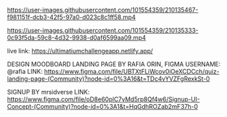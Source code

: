 

https://user-images.githubusercontent.com/101554359/210135467-f981151f-dcb3-42f5-97a0-d023c8c1ff58.mp4



https://user-images.githubusercontent.com/101554359/210135333-0c93f5da-59c8-4d32-9938-d0af6599aa09.mp4

live link: https://ultimatiumchallengeapp.netlify.app/

DESIGN MOODBOARD
LANDING PAGE BY RAFIA ORIN, FIGMA USERNAME: @rafia
LINK: https://www.figma.com/file/UBTXtFLiWcov0iOeXCDCch/quiz-landing-page-(Community)?node-id=0%3A16&t=TDc4vYVZFgRexkSt-0

SIGNUP BY mrsidverse
LINK: https://www.figma.com/file/oD8e60plC7yMd5rp8Qf4w6/Signup-UI-Concept-(Community)?node-id=0%3A1&t=HqGdhROZab2mF37h-0
